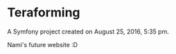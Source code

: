 Teraforming
===========

A Symfony project created on August 25, 2016, 5:35 pm.

Nami's future website :D